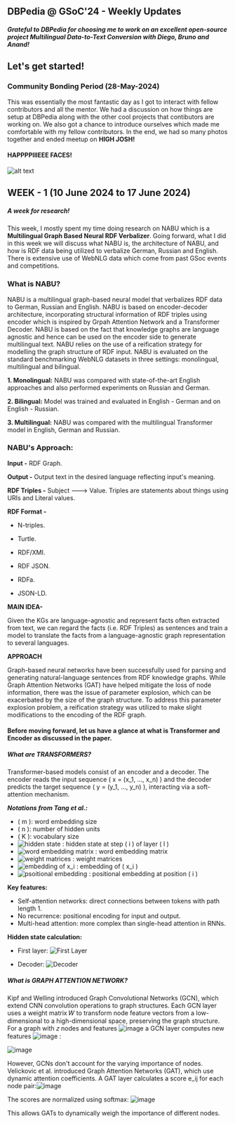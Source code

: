 
## DBPedia @ GSoC'24 - Weekly Updates

##### Grateful to DBPedia for choosing me to work on an excellent open-source project **Multilingual Data-to-Text Conversion** with Diego, Bruno and Anand!

## Let's get started!

### Community Bonding Period (28-May-2024)
This was essentially the most fantastic day as I got to interact with fellow contributors and all the mentor. We had a discussion on how things are setup at DBPedia along with the other cool projects that contibutors are working on. We also got a chance to introduce ourselves which made me comfortable with my fellow contributors. In the end, we had so many photos together and ended meetup on **HIGH JOSH!**

#### HAPPPPIIIEEE FACES!
![alt text][logo]

[logo]: https://github.com/kavyagl2/Google-Summer-of-Code-24/assets/79780905/d15c6fba-0ecc-4e9e-8967-bf21fc5d3961 "DBPedia GSoc'24 Meetup"

## WEEK - 1 (10 June 2024 to 17 June 2024)
##### A week for research! 
This week, I mostly spent my time doing research on NABU which is a **Multilingual Graph Based Neural RDF Verbalizer**. Going forward, what I did in this week we will discuss what NABU is, the architecture of NABU, and how is RDF data being utilized to verbalize German, Russian and English. There is extensive use of WebNLG data which come from past GSoc events and competitions. 

### What is NABU?
NABU is a multilingual graph-based neural model that verbalizes RDF data to German, Russian and English. NABU is based on encoder-decoder architecture, incorporating structural information of RDF triples using encoder which is inspired by Grpah Attention Network and a Transformer Decoder. NABU is based on the fact that knowledge graphs are language agnostic and hence can be used on the encoder side to generate multilingual text. NABU relies on the use of a reification strategy for modelling the graph structure of RDF input. 
NABU is evaluated on the standard benchmarking WebNLG datasets in three settings: monolingual, multilingual and bilingual. 

**1. Monolingual:** NABU was compared with state-of-the-art English approaches and also performed experiments on Russian and German. 

**2. Bilingual:** Model was trained and evaluated in English - German and on English - Russian. 

**3. Multilingual:** NABU was compared with the multilingual Transformer model in English, German and Russian. 

### NABU's Approach: 
**Input -**  RDF Graph.

**Output -** Output text in the desired language reflecting input's meaning. 

**RDF Triples -** Subject ---> Value. Triples are statements about things using URIs and Literal values. 

**RDF Format -** 
* N-triples.

* Turtle.

* RDF/XMI.

* RDF JSON.

* RDFa.

* JSON-LD.

**MAIN IDEA-**

Given the KGs are language-agnostic and represent facts often extracted from text, we can regard the facts (i.e. RDF Triples) as sentences and train a model to translate the facts from a language-agnostic graph representation to several languages.

**APPROACH**

Graph-based neural networks have been successfully used for parsing and generating natural-language sentences from RDF knowledge graphs. While Graph Attention Networks (GAT) have helped mitigate the loss of node information, there was the issue of parameter explosion, which can be exacerbated by the size of the graph structure. To address this parameter explosion problem, a reification strategy was utilized to make slight modifications to the encoding of the RDF graph.

#### Before moving forward, let us have a glance at what is Transformer and Encoder as discussed in the paper. 

##### **What are TRANSFORMERS?**

Transformer-based models consist of an encoder and a decoder. The encoder reads the input sequence \( x = (x_1, ..., x_n) \) and the decoder predicts the target sequence \( y = (y_1, ..., y_n) \), interacting via a soft-attention mechanism.

_**Notations from Tang et al.:**_
- \( m \): word embedding size
- \( n \): number of hidden units
- \( K \): vocabulary size
- ![hidden state](https://github.com/kavyagl2/kavyagl2.github.io/assets/79780905/a5c8e173-525f-4e31-b50a-c981c34844d7) : hidden state at step \( i \) of layer \( l \)
- ![word embedding matrix](https://github.com/kavyagl2/kavyagl2.github.io/assets/79780905/0d63d36f-35a3-40f4-81ac-a08a9e3414d0) : word embedding matrix
- ![weight matrices](https://github.com/kavyagl2/kavyagl2.github.io/assets/79780905/6bdd7908-d3ed-44f0-b984-878cd2e9c4f2) : weight matrices
- ![embedding of x_i](https://github.com/kavyagl2/kavyagl2.github.io/assets/79780905/c01c3170-ec1a-485e-9175-cd17284383b1) : embedding of \( x_i \)
- ![psoitional embedding](https://github.com/kavyagl2/kavyagl2.github.io/assets/79780905/cc7dfff8-3192-40ee-ab86-34c2ed84294d) : positional embedding at position \( i \)

**Key features:**
- Self-attention networks: direct connections between tokens with path length 1.
- No recurrence: positional encoding for input and output.
- Multi-head attention: more complex than single-head attention in RNNs.

**Hidden state calculation:**
- First layer: ![First Layer](https://github.com/kavyagl2/kavyagl2.github.io/assets/79780905/0f1e79b6-ad03-4039-af98-478ac8778913)

- Decoder: ![Decoder](https://github.com/kavyagl2/kavyagl2.github.io/assets/79780905/e554f884-36a8-497b-b727-73d30195c27c)

##### **What is GRAPH ATTENTION NETWORK?**
Kipf and Welling introduced Graph Convolutional Networks (GCN), which extend CNN convolution operations to graph structures. Each GCN layer uses a weight matrix 
𝑊 to transform node feature vectors from a low-dimensional to a high-dimensional space, preserving the graph structure.
For a graph with 𝑧 nodes and features ![image](https://github.com/kavyagl2/kavyagl2.github.io/assets/79780905/47c877f6-c186-4ae0-9654-9cacf62fab40) a GCN layer computes new features ![image](https://github.com/kavyagl2/kavyagl2.github.io/assets/79780905/3b2b6c70-cce4-42fb-880a-1f994293de4d) : 

![image](https://github.com/kavyagl2/kavyagl2.github.io/assets/79780905/17bd20ef-8ed2-4b5e-8063-ee94bc30348c)

However, GCNs don't account for the varying importance of nodes. Velickovic et al. introduced Graph Attention Networks (GAT), which use dynamic attention coefficients. A GAT layer calculates a score e_ij for each node pair:![image](https://github.com/kavyagl2/kavyagl2.github.io/assets/79780905/70c3b9c5-8471-40a0-b987-3c0ba154f711)

The scores are normalized using softmax:
![image](https://github.com/kavyagl2/kavyagl2.github.io/assets/79780905/848a1ec0-acb8-4924-be6a-36a92c4716b8)

This allows GATs to dynamically weigh the importance of different nodes.



























